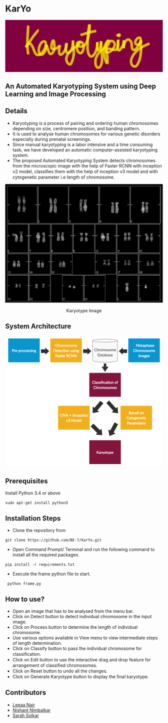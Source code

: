 # KarYo

![Logo](/images/logo.png?raw=true)

## An Automated Karyotyping System using Deep Learning and Image Processing

## Details
- Karyotyping is a process of pairing and ordering human chromosomes depending on size, centromere position, and banding pattern.
- It is used to analyse human chromosomes for various genetic disorders  especially during prenatal screenings.
- Since manual karyotyping is a labor intensive and a time consuming task, we have developed an automatic computer-assisted karyotyping system. 
- The proposed Automated Karyotyping System  detects chromosomes from the microscopic image with the help of Faster RCNN with inception v2 model, 
classiﬁes them with the help of inception v3 model and with cytogenetic parameter i.e length of chromosome.
 
<p align="center"> 
<img alt="Karyotype" src="/images/karyotype39.png?raw=true">
<p align="center">Karyotype Image</p>
</p>

## System Architecture

<p align="center"> 
<img alt="System Architecture" src="/images/schematic.png?raw=true" width="800">
</p>

## Prerequisites
Install Python 3.4 or above
```
sudo apt-get install python3
```

## Installation Steps
- Clone the repository from 
```
git clone https://github.com/BE-7/KarYo.git
```
- Open Command Prompt/ Terminal and run the following command to install all the required packages.
```
pip install -r requirements.txt 
```
- Execute the frame python file to start.
```
 python frame.py
 ```
 
 ## How to use?
- Open an image that has to be analysed from the menu bar.
- Click on Detect button to detect individual chromosome in the input image.
- Click on Process button to determine the length of individual chromosome.
- Use various options available in View menu to view intermediate steps of length determination.
- Click on Classify button to pass the individual chromosome for classiﬁcation.
- Click on Edit button to use the interactive drag and drop feature for arrangement of classiﬁed chromosomes.
- Click on Reset button to undo all the changes.
- Click on Generate Karyotype button to display the ﬁnal karyotype.


## Contributors
- [Leeaa Nair](https://github.com/leeaanair)
- [Nishant Nimbalkar](https://github.com/Nishant98)
- [Sarah Solkar](https://github.com/SarahSolkar)


